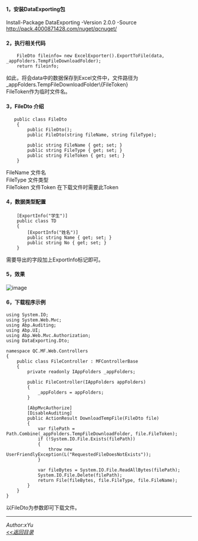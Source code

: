 #### 1，安装DataExporting包

Install-Package DataExporting -Version 2.0.0 -Source http://pack.4000871428.com/nuget/qcnuget/

#### 2，执行相关代码

```
    FileDto fileinfo= new ExcelExporter().ExportToFile(data, _appFolders.TempFileDownloadFolder);
    return fileinfo;
```
如此，将会data中的数据保存到Excel文件中，文件路径为_appFolders.TempFileDownloadFolder\\{FileToken}   
FileToken作为临时文件名。
#### 3，FileDto 介绍

```
   public class FileDto
    {
        public FileDto();
        public FileDto(string fileName, string fileType);

        public string FileName { get; set; }
        public string FileType { get; set; }
        public string FileToken { get; set; }
    }
```
FileName 文件名  
FileType 文件类型   
FileToken 文件Token 在下载文件时需要此Token

#### 4，数据类型配置


```
    [ExportInfo("学生")]
    public class TD
    {
        [ExportInfo("姓名")]
        public string Name { get; set; }
        public string No { get; set; }
    }
```

需要导出的字段加上ExportInfo标记即可。
#### 5，效果

![image](http://220.165.143.82:905/Files/fileR.jpg)

#### 6，下载程序示例

```
using System.IO;
using System.Web.Mvc;
using Abp.Auditing;
using Abp.UI;
using Abp.Web.Mvc.Authorization;
using DataExporting.Dto;

namespace QC.MF.Web.Controllers
{
    public class FileController : MFControllerBase
    {
        private readonly IAppFolders _appFolders;

        public FileController(IAppFolders appFolders)
        {
            _appFolders = appFolders;
        }

        [AbpMvcAuthorize]
        [DisableAuditing]
        public ActionResult DownloadTempFile(FileDto file)
        {
            var filePath = Path.Combine(_appFolders.TempFileDownloadFolder, file.FileToken);
            if (!System.IO.File.Exists(filePath))
            {
                throw new UserFriendlyException(L("RequestedFileDoesNotExists"));
            }

            var fileBytes = System.IO.File.ReadAllBytes(filePath);
            System.IO.File.Delete(filePath);
            return File(fileBytes, file.FileType, file.FileName);
        }
    }
}
```

以FileDto为参数即可下载文件。



---
 *Author:xYu*   
 *[<<返回目录](/document)*